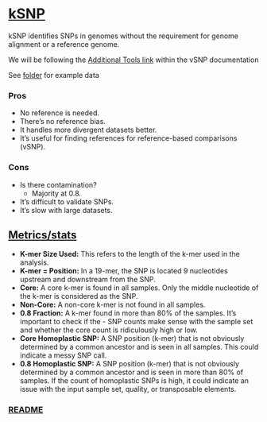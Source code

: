 # [kSNP](https://academic.oup.com/bioinformatics/article/31/17/2877/183216)

kSNP identifies SNPs in genomes without the requirement for genome alignment or a reference genome.

We will be following the [Additional Tools link](https://github.com/USDA-VS/vSNP3/blob/main/docs/instructions/additional_tools.md) within the vSNP documentation


See [folder](../data/trees/) for example data

### Pros
- No reference is needed.
- There’s no reference bias.
- It handles more divergent datasets better.
- It’s useful for finding references for reference-based comparisons (vSNP).

### Cons
- Is there contamination?
  - Majority at 0.8.
- It’s difficult to validate SNPs.
- It’s slow with large datasets.

## [Metrics/stats](../data/trees/ksnp/ksnp_bruc_comparison_stats.png)
- **K-mer Size Used:** This refers to the length of the k-mer used in the analysis.
- **K-mer = Position:** In a 19-mer, the SNP is located 9 nucleotides upstream and downstream from the SNP.
- **Core:** A core k-mer is found in all samples. Only the middle nucleotide of the k-mer is considered as the SNP.
- **Non-Core:** A non-core k-mer is not found in all samples.
- **0.8 Fraction:** A k-mer found in more than 80% of the samples. It’s important to check if the - SNP counts make sense with the sample set and whether the core count is ridiculously high or low.
- **Core Homoplastic SNP:** A SNP position (k-mer) that is not obviously determined by a common ancestor and is seen in all samples. This could indicate a messy SNP call.
- **0.8 Homoplastic SNP:** A SNP position (k-mer) that is not obviously determined by a common ancestor and is seen in more than 80% of samples. If the count of homoplastic SNPs is high, it could indicate an issue with the input sample set, quality, or transposable elements.

### [README](../README.md)